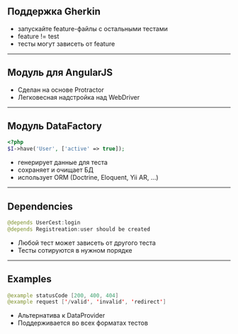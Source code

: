 ## Поддержка Gherkin 

* запускайте feature-файлы с остальными тестами
* feature != test
* тесты могут зависеть от feature

---

## Модуль для AngularJS

* Сделан на основе Protractor
* Легковесная надстройка над WebDriver

---

## Модуль DataFactory

```php
<?php
$I->have('User', ['active' => true]);
```

* генерирует данные для теста
* сохраняет и очищает БД
* использует ORM (Doctrine, Eloquent, Yii AR, ...)

---

## Dependencies

```java
@depends UserCest:login
@depends Registreation:user should be created
```

* Любой тест может зависеть от другого теста
* Тесты сотируются в нужном порядке

---

## Examples

```java 
@example statusCode [200, 400, 404]
@example request ['/valid', 'invalid', 'redirect']
```
* Альтернатива к DataProvider
* Поддерживается во всех форматах тестов